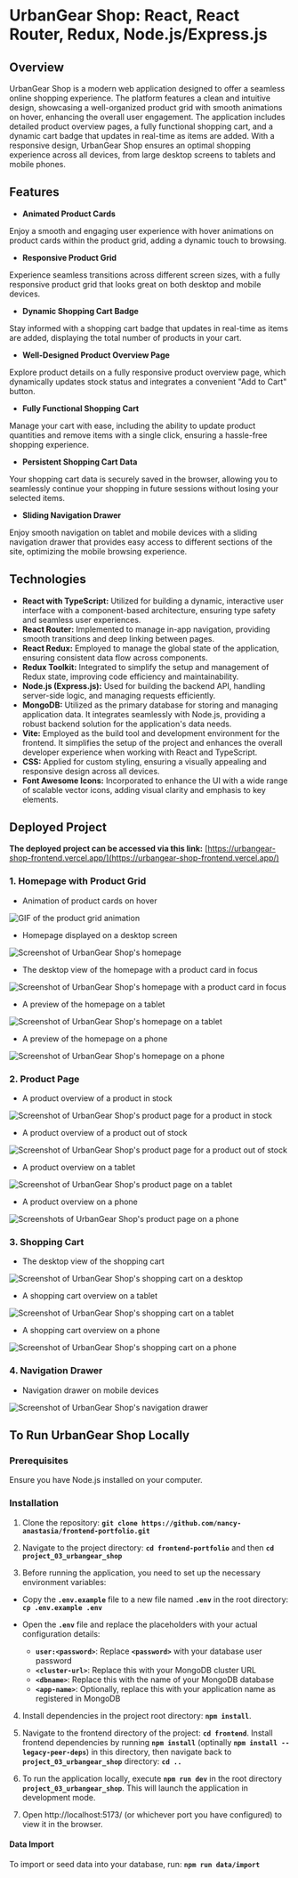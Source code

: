 # UrbanGear Shop: React, React Router, Redux, Node.js/Express.js

## Overview

UrbanGear Shop is a modern web application designed to offer a seamless online shopping experience. The platform features a clean and intuitive design, showcasing a well-organized product grid with smooth animations on hover, enhancing the overall user engagement. The application includes detailed product overview pages, a fully functional shopping cart, and a dynamic cart badge that updates in real-time as items are added. With a responsive design, UrbanGear Shop ensures an optimal shopping experience across all devices, from large desktop screens to tablets and mobile phones.

## Features

- **Animated Product Cards**

Enjoy a smooth and engaging user experience with hover animations on product cards within the product grid, adding a dynamic touch to browsing.

- **Responsive Product Grid**

Experience seamless transitions across different screen sizes, with a fully responsive product grid that looks great on both desktop and mobile devices.

- **Dynamic Shopping Cart Badge**

Stay informed with a shopping cart badge that updates in real-time as items are added, displaying the total number of products in your cart.

- **Well-Designed Product Overview Page**

Explore product details on a fully responsive product overview page, which dynamically updates stock status and integrates a convenient "Add to Cart" button.

- **Fully Functional Shopping Cart**

Manage your cart with ease, including the ability to update product quantities and remove items with a single click, ensuring a hassle-free shopping experience.

- **Persistent Shopping Cart Data**

Your shopping cart data is securely saved in the browser, allowing you to seamlessly continue your shopping in future sessions without losing your selected items.

- **Sliding Navigation Drawer**

Enjoy smooth navigation on tablet and mobile devices with a sliding navigation drawer that provides easy access to different sections of the site, optimizing the mobile browsing experience.

## Technologies

- **React with TypeScript:** Utilized for building a dynamic, interactive user interface with a component-based architecture, ensuring type safety and seamless user experiences.
- **React Router:** Implemented to manage in-app navigation, providing smooth transitions and deep linking between pages.
- **React Redux:** Employed to manage the global state of the application, ensuring consistent data flow across components.
- **Redux Toolkit:** Integrated to simplify the setup and management of Redux state, improving code efficiency and maintainability.
- **Node.js (Express.js):** Used for building the backend API, handling server-side logic, and managing requests efficiently.
- **MongoDB:** Utilized as the primary database for storing and managing application data. It integrates seamlessly with Node.js, providing a robust backend solution for the application's data needs.
- **Vite:** Employed as the build tool and development environment for the frontend. It simplifies the setup of the project and enhances the overall developer experience when working with React and TypeScript.
- **CSS:** Applied for custom styling, ensuring a visually appealing and responsive design across all devices.
- **Font Awesome Icons:** Incorporated to enhance the UI with a wide range of scalable vector icons, adding visual clarity and emphasis to key elements.

## Deployed Project

**The deployed project can be accessed via this link:** [https://urbangear-shop-frontend.vercel.app/](https://urbangear-shop-frontend.vercel.app/)

### 1. Homepage with Product Grid

- Animation of product cards on hover

![GIF of the product grid animation](./images/homepage-animated-grid.gif "GIF of the product grid animation")

- Homepage displayed on a desktop screen

![Screenshot of UrbanGear Shop's homepage](./images/homepage-desktop-view.png "Screenshot of UrbanGear Shop's homepage")

- The desktop view of the homepage with a product card in focus

![Screenshot of UrbanGear Shop's homepage with a product card in focus](./images/homepage-desktop-view-hover.png "Screenshot of UrbanGear Shop's homepage with a product card in focus")

- A preview of the homepage on a tablet

![Screenshot of UrbanGear Shop's homepage on a tablet](./images/homepage-tablet-view.png "Screenshot of UrbanGear Shop's homepage on a tablet")

- A preview of the homepage on a phone

![Screenshot of UrbanGear Shop's homepage on a phone](./images/homepage-mobile-view.png "Screenshot of UrbanGear Shop's homepage on a phone")

### 2. Product Page

- A product overview of a product in stock

![Screenshot of UrbanGear Shop's product page for a product in stock](./images/product-page-desktop-in-stock.png "Screenshot of UrbanGear Shop's product page for a product in stock")

- A product overview of a product out of stock

![Screenshot of UrbanGear Shop's product page for a product out of stock](./images/product-page-desktop-out-of-stock.png "Screenshot of UrbanGear Shop's product page for a product out of stock")

- A product overview on a tablet

![Screenshot of UrbanGear Shop's product page on a tablet](./images/product-page-tablet-view.png "Screenshot of UrbanGear Shop's product page on a tablet")

- A product overview on a phone

![Screenshots of UrbanGear Shop's product page on a phone](./images/product-page-mobile-view.png "Screenshots of UrbanGear Shop's product page on a phone")

### 3. Shopping Cart

- The desktop view of the shopping cart

![Screenshot of UrbanGear Shop's shopping cart on a desktop](./images/shopping-cart-desktop-view.png "Screenshot of UrbanGear Shop's shopping cart on a desktop")

- A shopping cart overview on a tablet

![Screenshot of UrbanGear Shop's shopping cart on a tablet](./images/shopping-cart-tablet-view.png "Screenshot of UrbanGear Shop's shopping cart on a tablet")

- A shopping cart overview on a phone

![Screenshot of UrbanGear Shop's shopping cart on a phone](./images/shopping-cart-mobile-view.png "Screenshot of UrbanGear Shop's shopping cart on a phone")

### 4. Navigation Drawer

- Navigation drawer on mobile devices

![Screenshot of UrbanGear Shop's navigation drawer](./images/navdrawer-mobile-view.png "Screenshot of UrbanGear Shop's navigation drawer")

## To Run UrbanGear Shop Locally

### Prerequisites

Ensure you have Node.js installed on your computer.

### Installation

1. Clone the repository: **`git clone https://github.com/nancy-anastasia/frontend-portfolio.git`**

2. Navigate to the project directory: **`cd frontend-portfolio`** and then **`cd project_03_urbangear_shop`**

3. Before running the application, you need to set up the necessary environment variables:

- Copy the **`.env.example`** file to a new file named **`.env`** in the root directory: **`cp .env.example .env`**

- Open the **`.env`** file and replace the placeholders with your actual configuration details:

  - **`user:<password>`**: Replace **`<password>`** with your database user password
  - **`<cluster-url>`**: Replace this with your MongoDB cluster URL
  - **`<dbname>`**: Replace this with the name of your MongoDB database
  - **`<app-name>`**: Optionally, replace this with your application name as registered in MongoDB

4. Install dependencies in the project root directory: **`npm install`**.

5. Navigate to the frontend directory of the project: **`cd frontend`**. Install frontend dependencies by running **`npm install`** (optinally **`npm install --legacy-peer-deps`**) in this directory, then navigate back to **`project_03_urbangear_shop`** directory: **`cd ..`**

6. To run the application locally, execute **`npm run dev`** in the root directory **`project_03_urbangear_shop`**. This will launch the application in development mode.

7. Open http://localhost:5173/ (or whichever port you have configured) to view it in the browser.

#### Data Import

To import or seed data into your database, run: **`npm run data/import`**
